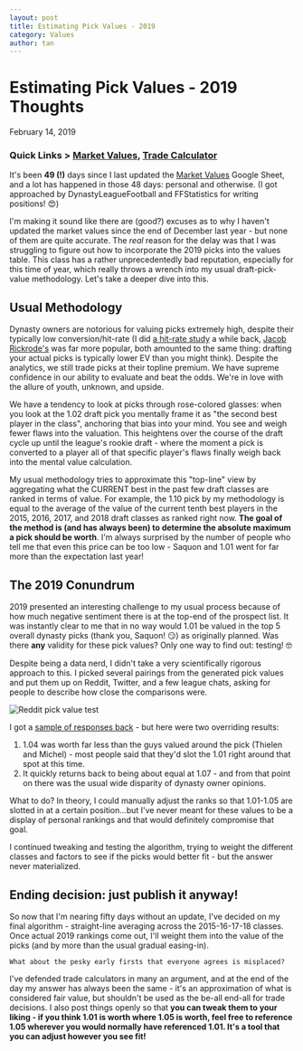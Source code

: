 ```yaml
---
layout: post
title: Estimating Pick Values - 2019
category: Values
author: tan
---
```


# Estimating Pick Values - 2019 Thoughts
February 14, 2019

### Quick Links > [Market Values](http://dynastyprocess.com/downloads/values), [Trade Calculator](http://dynastyprocess.com/downloads/calculator)

It's been **49 (!)** days since I last updated the [Market Values](http://dynastyprocess.com/downloads/values) Google Sheet, and a lot has happened in those 48 days: personal and otherwise. (I got approached by DynastyLeagueFootball and FFStatistics for writing positions! :heart_eyes:)

I'm making it sound like there are (good?) excuses as to why I haven't updated the market values since the end of December last year - but none of them are quite accurate. The *real* reason for the delay was that I was struggling to figure out how to incorporate the 2019 picks into the values table. This class has a rather unprecedentedly bad reputation, especially for this time of year, which really throws a wrench into my usual draft-pick-value methodology. Let's take a deeper dive into this.

## Usual Methodology

Dynasty owners are notorious for valuing picks extremely high, despite their typically low conversion/hit-rate (I did [a hit-rate study](https://www.footballdiehards.com/fantasy-football-columns/html/fantasy-football-dynasty-101-rookie-draft-and-player-development.cfm) a while back, [Jacob Rickrode's](http://web.archive.org/web/20171027053122/http://www.rotoworld.com/articles/nfl/71382/446/dynasty-rookie-pick-hit-rates) was far more popular, both amounted to the same thing: drafting your actual picks is typically lower EV than you might think). Despite the analytics, we still trade picks at their topline premium. We have supreme confidence in our ability to evaluate and beat the odds. We're in love with the allure of youth, unknown, and upside.

 We have a tendency to look at picks through rose-colored glasses: when you look at the 1.02 draft pick you mentally frame it as "the second best player in the class", anchoring that bias into your mind. You see and weigh fewer flaws into the valuation. This heightens over the course of the draft cycle up until the league's rookie draft - where the moment a pick is converted to a player all of that specific player's flaws finally weigh back into the mental value calculation.

 My usual methodology tries to approximate this "top-line" view by aggregating what the CURRENT best in the past few draft classes are ranked in terms of value. For example, the 1.10 pick by my methodology is equal to the average of the value of the current tenth best players in the 2015, 2016, 2017, and 2018 draft classes as ranked right now. **The goal of the method is (and has always been) to determine the absolute maximum a pick should be worth**. I'm always surprised by the number of people who tell me that even this price can be too low - Saquon and 1.01 went for far more than the expectation last year!

 ## The 2019 Conundrum

 2019 presented an interesting challenge to my usual process because of how much negative sentiment there is at the top-end of the prospect list. It was instantly clear to me that in no way would 1.01 be valued in the top 5 overall dynasty picks (thank you, Saquon! :smirk:) as originally planned. Was there **any** validity for these pick values? Only one way to find out: testing! 🤓

 Despite being a data nerd, I didn't take a very scientifically rigorous approach to this. I picked several pairings from the generated pick values and put them up on Reddit, Twitter, and a few league chats, asking for people to describe how close the comparisons were.

 ![Reddit pick value test](/assets/images/pickvaluetest.png)

 I got a [sample of responses back](https://www.reddit.com/r/DynastyFF/comments/aizzm1/discussion_dynastydashboardcom_needs_your_help/) - but here were two overriding results:
 1. 1.04 was worth far less than the guys valued around the pick (Thielen and Michel) - most people said that they'd slot the 1.01 right around that spot at this time.
 2. It quickly returns back to being about equal at 1.07 - and from that point on there was the usual wide disparity of dynasty owner opinions.

 What to do? In theory, I could manually adjust the ranks so that 1.01-1.05 are slotted in at a certain position...but I've never meant for these values to be a display of personal rankings and that would definitely compromise that goal.

 I continued tweaking and testing the algorithm, trying to weight the different classes and factors to see if the picks would better fit - but the answer never materialized.

## Ending decision: just publish it anyway!

 So now that I'm nearing fifty days without an update, I've decided on my final algorithm - straight-line averaging across the 2015-16-17-18 classes. Once actual 2019 rankings come out, I'll weight them into the value of the picks (and by more than the usual gradual easing-in).

    What about the pesky early firsts that everyone agrees is misplaced?

I've defended trade calculators in many an argument, and at the end of the day my answer has always been the same - it's an approximation of what is considered fair value, but shouldn't be used as the be-all end-all for trade decisions. I also post things openly so that **you can tweak them to your liking - if you think 1.01 is worth where 1.05 is worth, feel free to reference 1.05 wherever you would normally have referenced 1.01. It's a tool that you can adjust however you see fit!**
